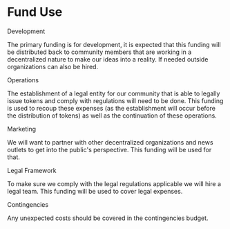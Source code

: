 # Fund Use

Development

The primary funding is for development, it is expected that this funding will be distributed back to community members that are working in a decentralized nature to make our ideas into a reality. If needed outside organizations can also be hired.

Operations

The establishment of a legal entity for our community that is able to legally issue tokens and comply with regulations will need to be done. This funding is used to recoup these expenses (as the establishment will occur before the distribution of tokens) as well as the continuation of these operations.

Marketing

We will want to partner with other decentralized organizations and news outlets to get into the public's perspective. This funding will be used for that.

Legal Framework

To make sure we comply with the legal regulations applicable we will hire a legal team. This funding will be used to cover legal expenses.

Contingencies

Any unexpected costs should be covered in the contingencies budget.


